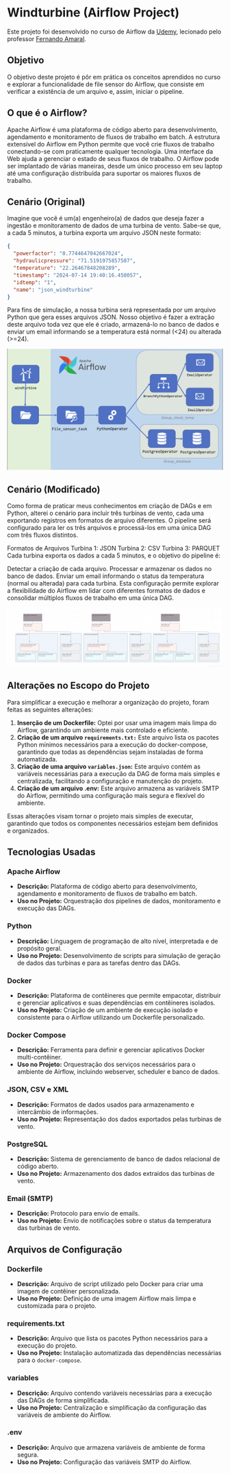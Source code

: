 # Windturbine (Airflow Project)

Este projeto foi desenvolvido no curso de Airflow da [Udemy](https://www.udemy.com.br), lecionado pelo professor [Fernando Amaral](https://www.linkedin.com/in/fernando-amaral/).

## Objetivo

O objetivo deste projeto é pôr em prática os conceitos aprendidos no curso e explorar a funcionalidade de file sensor do Airflow, que consiste em verificar a existência de um arquivo e, assim, iniciar o pipeline.

## O que é o Airflow?

Apache Airflow é uma plataforma de código aberto para desenvolvimento, agendamento e monitoramento de fluxos de trabalho em batch. A estrutura extensível do Airflow em Python permite que você crie fluxos de trabalho conectando-se com praticamente qualquer tecnologia. Uma interface da Web ajuda a gerenciar o estado de seus fluxos de trabalho. O Airflow pode ser implantado de várias maneiras, desde um único processo em seu laptop até uma configuração distribuída para suportar os maiores fluxos de trabalho.

## Cenário (Original)

Imagine que você é um(a) engenheiro(a) de dados que deseja fazer a ingestão e monitoramento de dados de uma turbina de vento. Sabe-se que, a cada 5 minutos, a turbina exporta um arquivo JSON neste formato:

```json
{
  "powerfactor": "0.7744647042667024",
  "hydraulicpressure": "71.5191975857507",
  "temperature": "22.26467848208289",
  "timestamp": "2024-07-14 19:40:16.450057",
  "idtemp": "1",
  "name": "json_windturbine"
}
```

Para fins de simulação, a nossa turbina será representada por um arquivo Python que gera esses arquivos JSON. Nosso objetivo é fazer a extração deste arquivo toda vez que ele é criado, armazená-lo no banco de dados e enviar um email informando se a temperatura está normal (<24) ou alterada (>=24).

![Visão Geral](img/general-vision.png)

## Cenário (Modificado)

Como forma de praticar meus conhecimentos em criação de DAGs e em Python, alterei o cenário para incluir três turbinas de vento, cada uma exportando registros em formatos de arquivo diferentes. O pipeline será configurado para ler os três arquivos e processá-los em uma única DAG com três fluxos distintos.

Formatos de Arquivos
Turbina 1: JSON
Turbina 2: CSV
Turbina 3: PARQUET
Cada turbina exporta os dados a cada 5 minutos, e o objetivo do pipeline é:

Detectar a criação de cada arquivo.
Processar e armazenar os dados no banco de dados.
Enviar um email informando o status da temperatura (normal ou alterada) para cada turbina.
Esta configuração permite explorar a flexibilidade do Airflow em lidar com diferentes formatos de dados e consolidar múltiplos fluxos de trabalho em uma única DAG.

![DAG alterada](img\altered-dag.png)

## Alterações no Escopo do Projeto
Para simplificar a execução e melhorar a organização do projeto, foram feitas as seguintes alterações:

1. **Inserção de um Dockerfile:** Optei por usar uma imagem mais limpa do Airflow, garantindo um ambiente mais controlado e eficiente.
2. **Criação de um arquivo `requirements.txt:`** Este arquivo lista os pacotes Python mínimos necessários para a execução do docker-compose, garantindo que todas as dependências sejam instaladas de forma automatizada.
3. **Criação de uma arquivo `variables.json`:** Este arquivo contém as variáveis necessárias para a execução da DAG de forma mais simples e centralizada, facilitando a configuração e manutenção do projeto.
4. **Criação de um arquivo .env:**  Este arquivo armazena as variáveis SMTP do Airflow, permitindo uma configuração mais segura e flexível do ambiente.

Essas alterações visam tornar o projeto mais simples de executar, garantindo que todos os componentes necessários estejam bem definidos e organizados.

## Tecnologias Usadas
### Apache Airflow
- **Descrição:** Plataforma de código aberto para desenvolvimento, agendamento e monitoramento de fluxos de trabalho em batch.
- **Uso no Projeto:** Orquestração dos pipelines de dados, monitoramento e execução das DAGs.

### Python
- **Descrição:** Linguagem de programação de alto nível, interpretada e de propósito geral.
- **Uso no Projeto:** Desenvolvimento de scripts para simulação de geração de dados das turbinas e para as tarefas dentro das DAGs.

### Docker
- **Descrição:** Plataforma de contêineres que permite empacotar, distribuir e gerenciar aplicativos e suas dependências em contêineres isolados.
- **Uso no Projeto:** Criação de um ambiente de execução isolado e consistente para o Airflow utilizando um Dockerfile personalizado.

### Docker Compose
- **Descrição:** Ferramenta para definir e gerenciar aplicativos Docker multi-contêiner.
- **Uso no Projeto:** Orquestração dos serviços necessários para o ambiente de Airflow, incluindo webserver, scheduler e banco de dados.

### JSON, CSV e XML
- **Descrição:** Formatos de dados usados para armazenamento e intercâmbio de informações.
- **Uso no Projeto:** Representação dos dados exportados pelas turbinas de vento.

### PostgreSQL
- **Descrição:** Sistema de gerenciamento de banco de dados relacional de código aberto.
- **Uso no Projeto:** Armazenamento dos dados extraídos das turbinas de vento.

### Email (SMTP)
- **Descrição:** Protocolo para envio de emails.
- **Uso no Projeto:** Envio de notificações sobre o status da temperatura das turbinas de vento.

## Arquivos de Configuração

### Dockerfile
- **Descrição:** Arquivo de script utilizado pelo Docker para criar uma imagem de contêiner personalizada.
- **Uso no Projeto:** Definição de uma imagem Airflow mais limpa e customizada para o projeto.

### requirements.txt
- **Descrição:** Arquivo que lista os pacotes Python necessários para a execução do projeto.
- **Uso no Projeto:** Instalação automatizada das dependências necessárias para o `docker-compose`.

### variables
- **Descrição:** Arquivo contendo variáveis necessárias para a execução das DAGs de forma simplificada.
- **Uso no Projeto:** Centralização e simplificação da configuração das variáveis de ambiente do Airflow.

### .env
- **Descrição:** Arquivo que armazena variáveis de ambiente de forma segura.
- **Uso no Projeto:** Configuração das variáveis SMTP do Airflow.